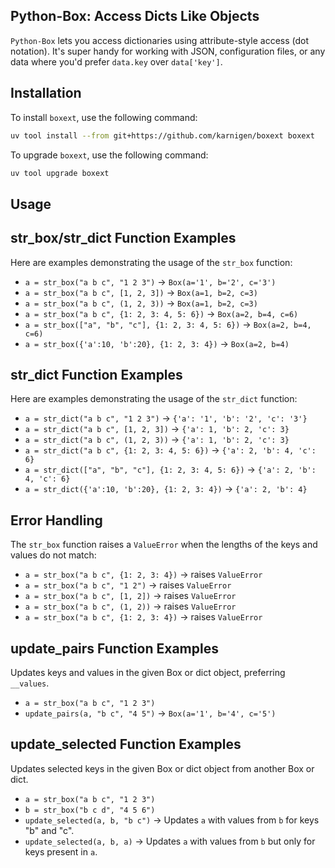 ## Python-Box: Access Dicts Like Objects

`Python-Box` lets you access dictionaries using attribute-style access (dot notation). It's super handy for working with JSON, configuration files, or any data where you'd prefer `data.key` over `data['key']`.


## Installation

To install `boxext`, use the following command:

```bash
uv tool install --from git+https://github.com/karnigen/boxext boxext
```

To upgrade `boxext`, use the following command:

```bash
uv tool upgrade boxext
```

## Usage

## str_box/str_dict Function Examples

Here are examples demonstrating the usage of the `str_box` function:

* `a = str_box("a b c", "1 2 3")` -> `Box(a='1', b='2', c='3')`
* `a = str_box("a b c", [1, 2, 3])` -> `Box(a=1, b=2, c=3)`
* `a = str_box("a b c", (1, 2, 3))` -> `Box(a=1, b=2, c=3)`
* `a = str_box("a b c", {1: 2, 3: 4, 5: 6})` -> `Box(a=2, b=4, c=6)`
* `a = str_box(["a", "b", "c"], {1: 2, 3: 4, 5: 6})` -> `Box(a=2, b=4, c=6)`
* `a = str_box({'a':10, 'b':20}, {1: 2, 3: 4})` -> `Box(a=2, b=4)`


## str_dict Function Examples

Here are examples demonstrating the usage of the `str_dict` function:

* `a = str_dict("a b c", "1 2 3")` -> `{'a': '1', 'b': '2', 'c': '3'}`
* `a = str_dict("a b c", [1, 2, 3])` -> `{'a': 1, 'b': 2, 'c': 3}`
* `a = str_dict("a b c", (1, 2, 3))` -> `{'a': 1, 'b': 2, 'c': 3}`
* `a = str_dict("a b c", {1: 2, 3: 4, 5: 6})` -> `{'a': 2, 'b': 4, 'c': 6}`
* `a = str_dict(["a", "b", "c"], {1: 2, 3: 4, 5: 6})` -> `{'a': 2, 'b': 4, 'c': 6}`
* `a = str_dict({'a':10, 'b':20}, {1: 2, 3: 4})` -> `{'a': 2, 'b': 4}`


## Error Handling

The `str_box` function raises a `ValueError` when the lengths of the keys and values do not match:

* `a = str_box("a b c", {1: 2, 3: 4})` -> raises `ValueError`
* `a = str_box("a b c", "1 2")` -> raises `ValueError`
* `a = str_box("a b c", [1, 2])` -> raises `ValueError`
* `a = str_box("a b c", (1, 2))` -> raises `ValueError`
* `a = str_box("a b c", {1: 2, 3: 4})` -> raises `ValueError`


## update_pairs Function Examples

Updates keys and values in the given Box or dict object, preferring `__values`.

* `a = str_box("a b c", "1 2 3")`
* `update_pairs(a, "b c", "4 5")` -> `Box(a='1', b='4', c='5')`


## update_selected Function Examples

Updates selected keys in the given Box or dict object from another Box or dict.

* `a = str_box("a b c", "1 2 3")`
* `b = str_box("b c d", "4 5 6")`
* `update_selected(a, b, "b c")` -> Updates `a` with values from `b` for keys "b" and "c".
* `update_selected(a, b, a)` -> Updates `a` with values from `b` but only for keys present in `a`.